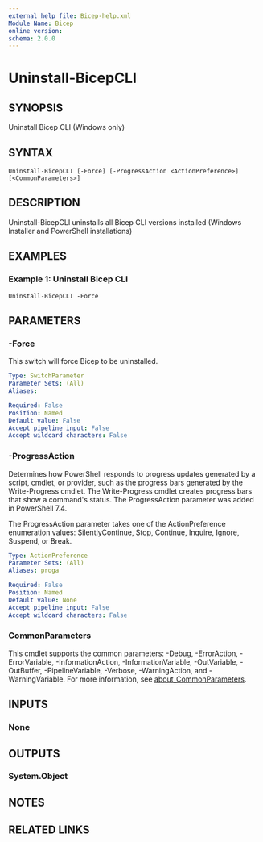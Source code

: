 ```yaml
---
external help file: Bicep-help.xml
Module Name: Bicep
online version:
schema: 2.0.0
---
```


# Uninstall-BicepCLI

## SYNOPSIS
Uninstall Bicep CLI (Windows only)

## SYNTAX

```
Uninstall-BicepCLI [-Force] [-ProgressAction <ActionPreference>] [<CommonParameters>]
```

## DESCRIPTION
Uninstall-BicepCLI uninstalls all Bicep CLI versions installed (Windows Installer and PowerShell installations)

## EXAMPLES

### Example 1: Uninstall Bicep CLI
```
Uninstall-BicepCLI -Force
```

## PARAMETERS

### -Force
This switch will force Bicep to be uninstalled.

```yaml
Type: SwitchParameter
Parameter Sets: (All)
Aliases:

Required: False
Position: Named
Default value: False
Accept pipeline input: False
Accept wildcard characters: False
```

### -ProgressAction
Determines how PowerShell responds to progress updates generated by a script, cmdlet, or provider, such as the progress bars generated by the Write-Progress cmdlet. The Write-Progress cmdlet creates progress bars that show a command's status. The ProgressAction parameter was added in PowerShell 7.4.

The ProgressAction parameter takes one of the ActionPreference enumeration values: SilentlyContinue, Stop, Continue, Inquire, Ignore, Suspend, or Break.

```yaml
Type: ActionPreference
Parameter Sets: (All)
Aliases: proga

Required: False
Position: Named
Default value: None
Accept pipeline input: False
Accept wildcard characters: False
```

### CommonParameters
This cmdlet supports the common parameters: -Debug, -ErrorAction, -ErrorVariable, -InformationAction, -InformationVariable, -OutVariable, -OutBuffer, -PipelineVariable, -Verbose, -WarningAction, and -WarningVariable. For more information, see [about_CommonParameters](http://go.microsoft.com/fwlink/?LinkID=113216).

## INPUTS

### None
## OUTPUTS

### System.Object
## NOTES

## RELATED LINKS
